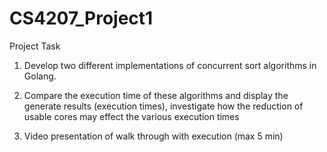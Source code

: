 # CS4207_Project1
Project Task  
1. Develop two different implementations of concurrent sort algorithms in Golang. 

2. Compare the execution time of these algorithms and display the generate results (execution times), 
investigate how the reduction of usable cores may effect the various execution times 

3. Video presentation of walk through with execution (max 5 min)
